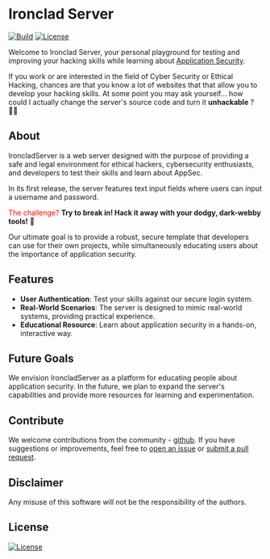 # Ironclad Server
[![Build](https://github.com/amonteir/boo-webserver/actions/workflows/ci.yaml/badge.svg)](https://github.com/amonteir/boo-webserver/actions/workflows/ci.yaml)
[![License](http://img.shields.io/:license-MIT-blue.svg)](http://doge.mit-license.org)


Welcome to Ironclad Server, your personal playground for testing and improving your hacking skills while learning about [Application Security](https://en.wikipedia.org/wiki/Application_security). 

If you work or are interested in the field of Cyber Security or Ethical Hacking, chances are that you know a lot of websites that that allow you to develop your hacking skills. At some point you may ask yourself... how could I actually change the server's source code and turn it **unhackable** ? :superhero_woman:

## About

IroncladServer is a web server designed with the purpose of providing a safe and legal environment for ethical hackers, cybersecurity enthusiasts, and developers to test their skills and learn about AppSec. 

In its first release, the server features text input fields where users can input a username and password. 

<span style="color:red">The challenge?</span> **Try to break in! Hack it away with your dodgy, dark-webby tools!**  :space_invader: 

Our ultimate goal is to provide a robust, secure template that developers can use for their own projects, while simultaneously educating users about the importance of application security.

## Features

- **User Authentication**: Test your skills against our secure login system.
- **Real-World Scenarios**: The server is designed to mimic real-world systems, providing practical experience.
- **Educational Resource**: Learn about application security in a hands-on, interactive way.

## Future Goals

We envision IroncladServer as a platform for educating people about application security. In the future, we plan to expand the server's capabilities and provide more resources for learning and experimentation.

## Contribute

We welcome contributions from the community - [github](https://github.com/amonteir/IroncladServer). If you have suggestions or improvements, feel free to [open an issue](https://github.com/amonteir/IroncladServer/issues) or [submit a pull request](https://github.com/amonteir/IroncladServer/pulls).

## Disclaimer

Any misuse of this software will not be the responsibility of the authors.

## License

[![License](http://img.shields.io/:license-MIT-blue.svg)](http://doge.mit-license.org)
